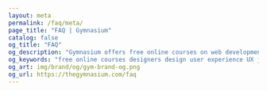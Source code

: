 ```yaml
---
layout: meta
permalink: /faq/meta/
page_title: "FAQ | Gymnasium"
catalog: false
og_title: "FAQ"
og_description: "Gymnasium offers free online courses on web development, design, user experience, and content creation."
og_keywords: "free online courses designers design user experience UX javascript node nodejs sketch wordpress drupal UI"
og_art: img/brand/og/gym-brand-og.png
og_url: https://thegymnasium.com/faq
---
```

